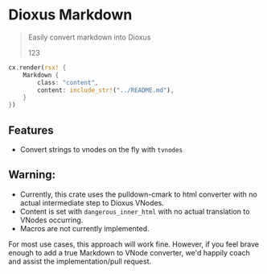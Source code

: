 # Dioxus Markdown

> Easily convert markdown into Dioxus
> 
> 123

```rust
cx.render(rsx! {
    Markdown {
        class: "content",
        content: include_str!("../README.md"),
    }
})
```

## Features

- Convert strings to vnodes on the fly with `tvnodes`

## Warning:

- Currently, this crate uses the pulldown-cmark to html converter with no actual intermediate step to Dioxus VNodes. 
- Content is set with `dangerous_inner_html` with no actual translation to VNodes occurring.
- Macros are not currently implemented.

For most use cases, this approach will work fine. However, if you feel brave enough to add a true Markdown to VNode converter, we'd happily coach and assist the implementation/pull request.